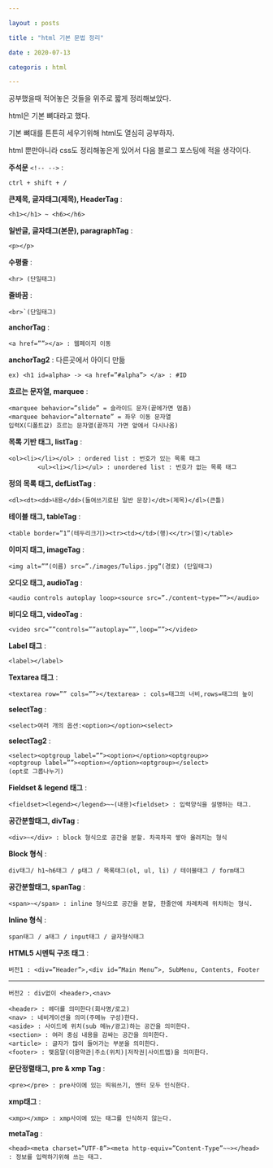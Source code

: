 ```yaml
---

layout : posts

title : "html 기본 문법 정리"

date : 2020-07-13

categoris : html

---
```


공부했을때 적어놓은 것들을 위주로 짧게 정리해보았다.

html은 기본 뼈대라고 했다.

기본 뼈대를 튼튼히 세우기위해 html도 열심히 공부하자.

html 뿐만아니라 css도 정리해놓은게 있어서 다음 블로그 포스팅에 적을 생각이다.


**주석문** `<!-- -->` :

	ctrl + shift + /

**큰제목, 글자태그(제목), HeaderTag** :

	<h1></h1> ~ <h6></h6>

**일반글, 글자태그(본문), paragraphTag** :

	<p></p>

**수평줄** :

	<hr> (단일태그)

**줄바꿈** :

	<br>`(단일태그)

**anchorTag** :

	<a href=””></a> : 웹페이지 이동

**anchorTag2** : 다른곳에서 아이디 만듦

	ex) <h1 id=alpha> -> <a href=”#alpha”> </a> : #ID

**흐르는 문자열, marquee** :

	<marquee behavior=”slide” = 슬라이드 문자(끝에가면 멈춤)
	<marquee behavior=“alternate” = 좌우 이동 문자열
	입력X(디폴트값) 흐르는 문자열(끝까지 가면 앞에서 다시나옴)
**목록 기반 태그, listTag** : 	

	<ol><li></li></ol> : ordered list : 번호가 있는 목록 태그
			<ul><li></li></ul> : unordered list : 번호가 없는 목록 태그

**정의 목록 태그, defListTag** :

	<dl><dt><dd>내용</dd>(들여쓰기로된 일반 문장)</dt>(제목)</dl>(큰틀)

**테이블 태그, tableTag** :

	<table border=”1”(테두리크기)><tr><td></td>(행)<</tr>(열)</table>

**이미지 태그, imageTag** :

	<img alt=””(이름) src=”./images/Tulips.jpg”(경로) (단일태그)

**오디오 태그, audioTag** :

	<audio controls autoplay loop><source src=”./content~type=””></audio>

**비디오 태그, videoTag** :

	<video src=””controls=””autoplay=””,loop=””></video>

**Label 태그** :

	<label></label>

**Textarea 태그** :

	<textarea row=”” cols=””></textarea> : cols=태그의 너비,rows=태그의 높이

**selectTag** :

	<select>여러 개의 옵션:<option></option><select>

**selectTag2** :

	<select><optgroup label=””><option></option><optgroup>>
	<optgroup label=””><option></option><optgroup></select>
	(opt로 그룹나누기)

**Fieldset & legend 태그** :

	<fieldset><legend></legend>~~(내용)<fieldset> : 입력양식을 설명하는 태그.

**공간분할태그, divTag** :

	<div>~</div> : block 형식으로 공간을 분할. 차곡차곡 쌓아 올려지는 형식

**Block 형식** :

	div태그/ h1~h6태그 / p태그 / 목록태그(ol, ul, li) / 테이블태그 / form태그

**공간분할태그, spanTag** :

	<span>~</span> : inline 형식으로 공간을 분할, 한줄안에 차례차례 위치하는 형식.

**Inline 형식** :

	span태그 / a태그 / input태그 / 글자형식태그

**HTML5 시멘틱 구조 태그** :  


	버전1 : <div=”Header”>,<div id=”Main Menu”>, SubMenu, Contents, Footer


<hr>

	버전2 : div없이 <header>,<nav>

	<header> : 헤더를 의미한다(회사명/로고)
	<nav> : 네비게이션을 의미(주메뉴 구성)한다.
	<aside> : 사이드에 위치(sub 메뉴/광고)하는 공간을 의미한다.
	<section> : 여러 중심 내용을 감싸는 공간을 의미한다.
	<article> : 글자가 많이 들어가는 부분을 의미한다.
	<footer> : 맺음말(이용약관|주소(위치)|저작권|사이트맵)을 의미한다.


**문단정렬태그, pre & xmp Tag**  :

	<pre></pre> : pre사이에 있는 띄워쓰기, 엔터 모두 인식한다.

**xmp태그** :

	<xmp></xmp> : xmp사이에 있는 태그를 인식하지 않는다.

**metaTag** :

	<head><meta charset=”UTF-8”><meta http-equiv=”Content-Type”~~></head>
	: 정보를 입력하기위해 쓰는 태그.
